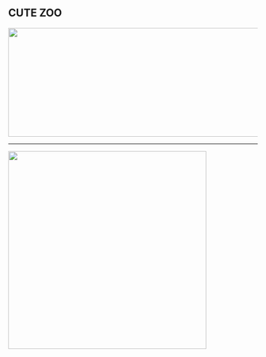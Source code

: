 ## CUTE ZOO
<a href="https://github.com/devxb/gitanimals">
  <img src="https://render.gitanimals.org/lines/{zzanyoung}?pet-id=1" width="1000" height="220" contribution-view=false/>
</a>

---

<a href="https://github.com/devxb/gitanimals">
  <img src="https://render.gitanimals.org/farms/{zzanyoung}" width="400"/>
</a>

<!--
pet-id check : https://render.gitanimals.org/users/zzanyoung
-->
